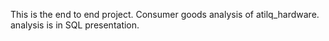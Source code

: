 This is the end to end project.
Consumer goods analysis of atilq_hardware.
analysis is in SQL presentation.

